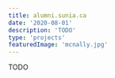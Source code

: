 ```yaml
---
title: alumni.sunia.ca
date: '2020-08-01'
description: 'TODO'
type: 'projects'
featuredImage: 'mcnally.jpg'
---
```


TODO
